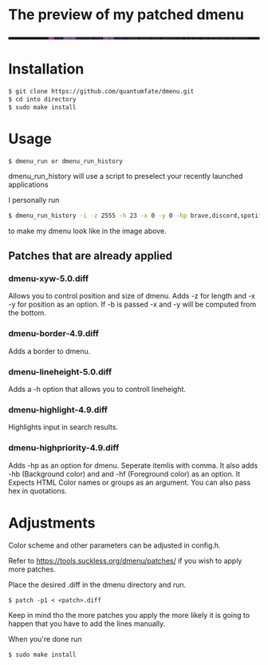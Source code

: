 # The preview of my patched dmenu

![alt text](https://github.com/quantumfate/dmenu/blob/ce90e082aa23a25a827b382c5ceeb3998ae37a98/dmenu.png?raw=true)

# Installation
```
$ git clone https://github.com/quantumfate/dmenu.git
$ cd into directory
$ sudo make install
```
# Usage
```
$ dmenu_run or dmenu_run_history
```
dmenu_run_history will use a script to preselect your recently launched applications

I personally run
```bash
$ dmenu_run_history -i -z 2555 -h 23 -x 0 -y 0 -hp brave,discord,spotify,gyazo,anki -hb "#5A4785" -hf "#dbceea"
```
to make my dmenu look like in the image above.

## Patches that are already applied

### dmenu-xyw-5.0.diff
Allows you to control position and size of dmenu.
Adds -z for length and -x -y for position as an option.
If -b is passed -x and -y will be computed from the bottom.

### dmenu-border-4.9.diff
Adds a border to dmenu.

### dmenu-lineheight-5.0.diff
Adds a -h option that allows you to controll lineheight.

### dmenu-highlight-4.9.diff
Highlights input in search results.

### dmenu-highpriority-4.9.diff
Adds -hp <itemlist> as an option for dmenu. Seperate itemlis with comma. 
It also adds -hb (Background color) and and -hf (Foreground color) as an option.
It Expects HTML Color names or groups as an argument. You can also pass hex in quotations.

# Adjustments
Color scheme and other parameters can be adjusted in config.h.

Refer to https://tools.suckless.org/dmenu/patches/ if you wish to apply more patches.

Place the desired .diff in the dmenu directory and run. 
```
$ patch -p1 < <patch>.diff
```
Keep in mind tho the more patches you apply the more likely it is going to happen that you have to add the lines manually.

When you're done run
```
$ sudo make install
```



